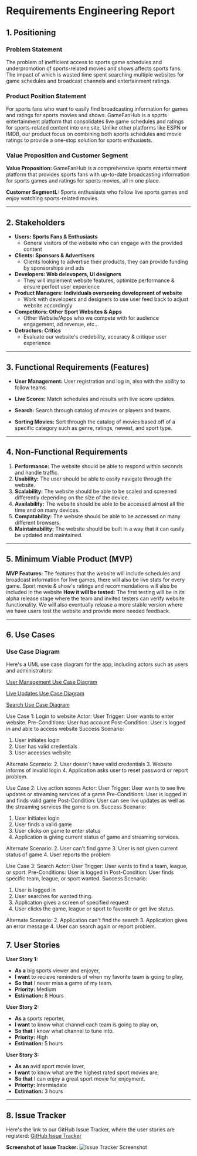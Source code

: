 # Requirements Engineering Report

## 1. Positioning

### **Problem Statement**
The problem of inefficient access to sports game schedules and underpromotion of sports-related movies and shows affects sports fans. The impact of which is wasted time spent searching multiple websites for game schedules and broadcast channels and entertainment ratings.

### **Product Position Statement**
For sports fans who want to easily find broadcasting information for games and ratings for sports movies and shows. GameFanHub is a sports entertainment platform that consolidates live game schedules and ratings for sports-related content into one site. Unlike other platforms like ESPN or IMDB, our product focus on combining both sports schedules and movie ratings to provide a one-stop solution for sports enthusiasts. 

### **Value Proposition and Customer Segment**
**Value Proposition:** GameFanHub is a comprehensive sports entertainment platform that provides sports fans with up-to-date broadcasting information for sports games and ratings for sports movies, all in one place. 

**Customer SegmentL:** Sports enthusiasts who follow live sports games and enjoy watching sports-related movies. 

---

## 2. Stakeholders 

- **Users: Sports Fans & Enthusiasts**
	- General visitors of the website who can engage with the provided content
- **Clients: Sponsors & Advertisers**
	- Clients looking to advertise their products, they can provide funding by sponsorships and ads
- **Developers: Web delevopers, UI designers**
	- They will implement website features, optimize performance & ensure perfect user experience
- **Product Managers: Individuals overseeing development of website**
	- Work with developers and designers to use user feed back to adjust website accordingly
- **Competitors: Other Sport Websites & Apps**
	- Other Website/Apps who we compete with for audience engagement, ad revenue, etc...
- **Detractors: Critics**
	- Evaluate our website's credebility, accuracy & critique user experience

---

## 3. Functional Requirements (Features)

- **User Management:** User registration and log in, also with the ability to follow teams. 

- **Live Scores:** Match schedules and results with live score updates.

- **Search:** Search through catalog of movies or players and teams.

- **Sorting Movies:** Sort through the catalog of movies based off of a specific category such as genre, ratings, newest, and sport type. 
  
---

## 4. Non-Functional Requirements

1. **Performance:** The website should be able to respond within seconds and handle traffic. 
2. **Usability:** The user should be able to easily navigate through the website. 
3. **Scalability:** The website should be able to be scaled and screened differently depending on the size of the device. 
4. **Availability:** The website should be able to be accessed almost all the time and on many devices. 
5. **Compatability:** The website should be able to be accessed on many different browsers. 
6. **Maintainability:** The website should be built in a way that it can easily be updated and maintained. 

---

## 5. Minimum Viable Product (MVP)

**MVP Features:**
	The features that the website will include schedules and broadcast information for live games, there will
		also be live stats for every game. Sport movie & show's ratings and recommendations will also be
		included in the website
**How it will be tested:**
	The first testing will be in its alpha release stage where the team and invited testers can verify website 
		functionality. We will also eventually release a more stable version where we have users test the
		website and provide more needed feedback.

---

## 6. Use Cases

### **Use Case Diagram**
Here's a UML use case diagram for the app, including actors such as users and administrators:

[User Management Use Case Diagram](https://viewer.diagrams.net/?tags=%7B%7D&lightbox=1&highlight=0000ff&layers=1&nav=1&title=User_management_use_diagram.drawio#R%3Cmxfile%3E%3Cdiagram%20name%3D%22Page-1%22%20id%3D%22nSH26IJ_xO6ZalEJEs42%22%3E7Vpbc6M2FP41nj6tByHA9mOu2203M5mmO9t9lEEGbQTyCDm2%2B%2BsrgQAh8GUTX5KOPZNYOkhcvnO%2Bc8MDeJOuPnM0Tx5YhOnAdaLVAN4OXBe4QSC%2FlGRdSkYOKAUxJ5Fe1AieyL9YCx0tXZAI562FgjEqyLwtDFmW4VC0ZIhztmwvmzHavuocxbgjeAoR7Uq%2Fk0gkpXTsO438d0zipLoycPSRFFWLtSBPUMSWhgjeDeANZ0yUo3R1g6kCr8Kl3He%2F4Wh9YxxnYp8NwR8P98SZf5rE7v3q9vufVz9z%2F5NbnuUF0YV%2BYH2zYl0hwNkii7A6iTOA18uECPw0R6E6upQ6l7JEpFTOgBxyJpAgLJPTiVrevUl93y%2BYC7wyRPqmP2OWYsHXckl1tEJ0XdkUGLp%2BKVo2KvEm4%2BFIixNDI3DUyJE2hri%2BSIOXHGjIfgE%2BMO7BL6Dy0tdTOYjV4FuOuVzygDJpK6nCQa%2BQV6wXdVCX4Ig2tIiSWOEaylPIM8JrBSGRlnqlD6QkitT2Xh21tXgAtUAwGcJxSzOVpRtaCZwejTjH0sako40SfAtbycS5Gi5SehUKZmL5FU0xfWQ50UY8ZUKwtAdswSzLZwtBSYZvaj90IJzHbeuXDrQDMuwBOTgWyJWSDZD%2FxihVFo7T6UdH25%2BMhv47Axx0AP%2BSzql2JQ6Sf4vSxVAWk6yKabYa5JVkzNzkHgxoD4CiByyXDboYTk6KIdwd53AWXamEQc4ylmE7rpnuE6%2BI%2BEcfUeMfxvh2ZSy6XVeTTD6G2uKo2KXnP4o5qKbNzmLW2vqIOZFQKL%2B%2F3dRztuAh3sOcBOIxFtsWamXgqJUhdZVuKNXvUWol45jK1OClnVf1aVpf4ZGRwsArZrptm%2FLsMFI%2Bud5l5kH2iUbtE8GxdaISmc6JCsOrH%2FsNtuh1bPGWLTPKUKRuYj5X%2FzM1DjlGAhdT9S8MpRGKsxIbWNGozs0MG6jJbhrB6GjM9o%2FCbOc1zG4T%2B8S09vakdZUkXWh9YFoHHUP8quPxkkggDQI7JJsxnpaF0lnpPLGSS9hDZ%2BekgbqvoHoDnWtytmOuv4ucPQHeGULrs90vyMnh6F2xdnfUDt4VvYHNStty9qW3a%2FkJCE5M725tebeaU8ZVfBYJrkL3GdkMLYhqHbbY3NMi8Y%2FFZthNdToIGRhQVQ5eo%2FA5Llh8w6iqFuUiOCs%2Bckku1Sws9heye6JurWBZMdedxKCgdu0vQorynISlUG8p8%2B%2FI2PATC7HWc7QQTNWbXCQsZpmsWZmqRYtdueDsuW4LKkmE8qRwPmoyY1l1G8Db7JrA61yT03JN%2FlZf9Ia04ph%2Bp685FBworbAqUM%2F7oGkF7Oa3X2ZKc4swxHk%2BW9Cm8LeY9e5biK6dfpy7gQh7cjiMXpRzn2EcTaVrUkOmmi3LBBWpXJ79pr6XjD%2BTLD5rALDxhH3pHOgJAEdL5%2BDoEgB2BgBnGARmDABDx4OvqR7r0CAzVbcVHpxgdMJktaLRJWicK2h0q6hv2f8iYoANVcC5IkZlIRcHt83BtbzbvvntEIJRy4mB4hqncmLe3n3yixM7ihOrFGBQ6y%2BcY1HoM89lwhWdNdva2No4W%2FPMc3c7oze%2B5dpVaW5quPW1zk7XHN8%2FIbm88zoOl7vvX2WUUcVUUUQ1xdVHS0g83wK254XYaROSbsvtnqzUY3I2pTjNB%2BXPBdQ3KpqXCXo5d%2BEKR3bMan6zZXpTtwdJ25IPh%2BSB3yxuek%2B4u%2BO3vdbzTfd8pDagt%2B%2FbxYsD%2FVUHKqfNb0DL5c0vaeHdfw%3D%3D%3C%2Fdiagram%3E%3C%2Fmxfile%3E)

[Live Updates Use Case Diagram](https://viewer.diagrams.net/?tags=%7B%7D&lightbox=1&highlight=0000ff&layers=1&nav=1&title=Live_scores_user_diagram.drawio#R%3Cmxfile%3E%3Cdiagram%20name%3D%22Page-1%22%20id%3D%22FOc_6rwXtLpMugX8zgY5%22%3E3VpbU9s4FP41mX0qY9nxJY%2BQAtsZ2GHK7rQ8CluxtdhWVpZJwq%2FfI1lObMlAmiYkLQ8gHcmy%2FZ3vXM3ImxbLa47n2S1LSD5ynWQ58j6PXBe5QQB%2FpGTVSEIHNYKU00Rv2gju6QvRQkdLa5qQqrdRMJYLOu8LY1aWJBY9GeacLfrbZizv33WOU2IJ7mOc29JvNBFZI418ZyP%2Fk9A0a%2B%2BMHL1S4HazFlQZTtiiI%2FIuR96UMyaaUbGcklyC1%2BLSXHf1yur6wTgpxTYXfPVekvr2SyrOU%2B%2BBz64vX1bXn%2FQpzziv9QuP3CCH8y4eYZDKQSuYMbgPvIZYaWyC%2F2rWLnyqlObOYQOK5svmMr3eHnRDnwms38eMg0b1qfC8zcH9m4G48wBu776uIEspz0SRgwDBEOc0LWEcAxaEg%2BCZcEFBi%2Bd6oaBJIi%2B%2FWGRUkPs5juVZC%2BAsyDiry4RImJz17bq4tiDBmWTZEWmcrwkriOAr2KJXvUjrXJMeeXq%2B2FBookVZhz1jLcOatOn65I1eYaBV%2BwNqdgfUbIDaB2EIpg7enAksKJPITvaEGfKiM%2BT1YQvQWRRZyPkT7yz0bfQCzz8QfJ4F3z8V0MyEECx8Lod1kZ%2FHgnV5eIMfSX7HKqpRe2RCsGKAqIIZULNa5LQk07V%2F2xdH%2BxQdh%2BGZb0HtDZA0OBRJxxbKfxNcgOSWFI%2B%2FOtzhxMB7YruED0Xbt9C%2BYSktLZThKIi1r7nODnJ7AGkd9TVIrmODFA6A5B8KpPB9v0nK5FzmGTArWUlMP9l1qmRJxXc5BktrZg%2Bdlc%2FL7mTVmdwRTuF9ZGBrZCW82%2Ffu5GFzqpxujlKz9qxXNVSxmsfkfQcoME%2BJeJ9UJOklVba%2Bu978DX1ykkOYee6nYkNK1ne4Y1TlKMt%2BOG1NzqRJ89r6om7mZJxjmq5jnNPAYp2jGLd%2B6d1JGFkk%2FIsJmUmJTP6u5zEraJnKZBkXMrOCLJevlxeEPB3VqH3fMGpkGzVyB1gQHcqqJxagX4p5TgqilB5DDaOqDEXAGeSq2RrMSueuUymhRTusIBvSQwLAyJevCFQkyXGBN0P8EPBDMWdyKODbB%2BggP81pDPx0IEy3IEsWtwqQ7sZ18qZyqOcJFg3BOSuaB5QEVzdW2yuitCQ4JA6NSUCe9kxjedEJxbVBTQQfaQJoqPD7%2BciGunHtzDN%2BfqNA1yrwRCIdMkzdN01421CHjMrVN0vSA8c6tEWl%2BtO89N8m4iukG2LzGxxUM5PQuxNzsiUxxyfFy9DZEy9D%2F8i8tFsAx%2BPlxv899Kj3IUSMfgsijr09EdEzQ%2FShiWjX7RYRO7TLZSPkAsdPqSLglOWyTwKbvJn6gS2QvHJhEFfJrqh8NEUXNdfN%2BUBxak31OMdVReNGqC9Bzaxzwb9EiJWe4xpyNe%2BCcZGxlJU4v2GyC6OugtSNPa077VKS4CpTdoN0q1mfgsa2VQ16brRrsnCQJGAoywv2w3Gzpeeb1NyW455hLMEHF7wosDj%2BlcyBL1JPnD1CqWY73w9M51H4CtBHq2iR3ai6bqooWpV%2FCFU75QwnTU00w5UUkZLVqaxtVbdguGhyACf5YpzJBQPzk%2F8OY1mEO6CoaEBRZnTYn6LsZs7J5BHvllV7ziRaM%2F%2FFUomxQarQTEW3dbNjo9YKzOT40G7W7oNNM6K6MWsvC2BJx2u3T07e9seBYfve0AeuoXB8MON37abLFV324MayZ%2Bik3X5X66BLJugM8FSftHTDrGJ53cyP2Wc0ultBcOxw2DrVfXnZnfLKQW%2B5%2BQQURH2n7QTRD%2FfHdve9W%2Be4p%2BV7A%2BNTTOju6HtD49tQEO7L98J08z89zfbNf0Z5l%2F8D%3C%2Fdiagram%3E%3C%2Fmxfile%3E)

[Search Use Case Diagram](https://viewer.diagrams.net/?tags=%7B%7D&lightbox=1&highlight=0000ff&layers=1&nav=1&title=Search_use_diagram.drawio#R%3Cmxfile%3E%3Cdiagram%20name%3D%22Page-1%22%20id%3D%22zepeILybfBT9GAI3eL52%22%3E7Vtbc5s4FP41fqyHO%2FZj4sTdzqSznaadbR9lkLE2gFwhYnt%2F%2FUogYSHh2HWxqWfXDyk6iAN856bziY7cWbZ9T8B69RHHMB05VrwduQ8jx7En1pT9wyU7IbEsu5YkBMVCthc8o3%2BgnCikJYph0ZpIMU4pWreFEc5zGNGWDBCCN%2B1pS5y277oGCTQEzxFITelfKKarWjrxrb38D4iSlbwze8H6TAbkZCEoViDGG0XkPo7cGcGY1kfZdgZTjp7Epb5ufuBs82AE5vSUC5L5%2FZfp6%2Bc%2FC%2Fq4ix6eX%2FIfX9%2B%2FE1peQVqKFx45Qcr03S%2FYQcIPpGCJ2X3Ya9CdwCb4UWJ54l1RWe6OTbC99ba%2BTJyXip4hINGKzXhAICEgk4rZI9e62%2FdjYuUZnNatHQq3XL6iWcoENjsEKUpydhwxOCBhgldIKGKGvBMnMhTH%2FPL7zQpR%2BLwGEde1YX7LZASXeQw5UlZzO64Abg%2BibTc2ZN4PcQYp2bEp4gLPFpcIxw%2BFF2z2ThQI0UrxH1fIgHDbpFG8tyw7EMb9CUO7HYbWMG1j0IWSAjfBFFCEObDTniCbhmPHb4Fm%2B3YjUoGbhGPfxC5o4r5v8DwDvK8F8zEdQBbha35YZuldRLHqhE9gAdNPuEACswWmFGcdXkqxBjQuaYpyOGvyW09oS%2B8TUPuO6aBuh4MGl3JQ38D4C%2BQ5wvoIs8Wtgx1ONbTtYGz69VXxDgy8n3CCcgNnporV2kN5U8GuB5gaBGT8d2RN2%2BlAaXIplMLjaRPm8R1faLBRjnOop0k1pzIYyO4bH4yt0JOC75UgdKZS8LBV5z%2Fs1NEnSBB7NV7hauEW0VqjL0bflTN7TXywUwa6nvq1YGyshjTbsVfHJYng8WxJAUkgPeaBpi8otvY7TC1lBKasAL22H7fL%2FuIOnzCq1i%2FSN622q3mW5kL1a4qr1GWVrshvK3J9TVGNg6Gocsfmtc%2F30InhobMURS9MxHIfs5ZcdC0A4Q%2BVx%2BxvijGfUK65maosO08hSJgCZ16sMaG%2FVRZoTDNYFpheKAu0M4B%2FLP5FqNtqoI9d7XcLkT8ZNPK1gPX1Entq5DuWXtSvG%2FnydopbzsErJiw%2Bzbi2MA%2F%2FSKQGijncgFaZIQEZHDTg3VAD0u0I%2BK7F0cUC3jb74g%2FZOoUZrBwgwjGUKKI8SstYIl40kBcyl7IDa1mhv1nBXBoBxlLBgqA8kQPKXo%2BMBC0xpE18fSnmddjE67BJk5n7N4pzPA0rIKS8C7gH0UtSpd8ZTnmTwCa5y%2BrHphQsQqmWtivZHPFHq9JjNRa8VFDl5CbRRykoChTVQnGJXY%2BUC%2F6GlO7EGJTMyqzNIHSFE5yzVgXzFqS6qqAEvzQkE5fEoFhVVcMWLIvQYnuHa4qt1hT7xIpijU5dOvZYLGT66qFadDEpQT%2FVwtOTvO7ep1YLT2u4Pb3sXLpamAzQh6W6QER1oir5CvHW2DY3aBNH3sTMVlel22yTzmjozxzT20W6IeZlPAyOtElk%2FF8V9KrA2oSwVRms8TS8Gt%2FQZ9EIb6FoOHqLoXMCpxYNV4s2b3rlomHyX59hTRBYa4IXbEU86Cq12VwT%2BASuNbaUn2OuWa9KHDhmi2bi9RPMQScD4L8ZfEoO8NsZ4Cjf0BX%2FQ8SyfzSWL0gXeLLASBeb%2BucuADVFnqbowrHsmD3tU80DAlrBJJrVW1uR%2BPreit%2BxY3jNFYmM8b7pwvNaO76BqmYL%2B%2B1scVmC0D8x4u0DJr9OyAd6q6YTe6eGfKiVb%2FfKPZ%2FT0fMdoLFeIOS7AUtBIPJesNo%2FAFHEvHHYDQHf0%2BzRsVd95bpufhFgIPSfbzraDccZVNTbqarHtCTj5HhesroddRguKgjPzEs6FxVceefCeYMdkRnoBrkRz9dYqKE%2F%2BnJO4EZ%2BeSVy%2BsZli2b%2BrTYuT12X1IlisFZEj%2F9zdy49f%2BD4N2mFOdqqnIL4UCHhYPEPFWJAm6VK2fXt3ZDrkXDwDxQc8yuQXgK9H85g34sEkzZ1YU2CIcPeuQkGItRIrvBcNjEMD%2FjtL4c9G%2B4%2FZK%2Bn7%2F8%2FgPv4Lw%3D%3D%3C%2Fdiagram%3E%3C%2Fmxfile%3E)

Use Case 1: Login to website
Actor: User
Trigger: User wants to enter website.
Pre-Conditions: User has account
Post-Condition: User is logged in and able to access website
Success Scenario: 
1. User initiates login
2. User has valid credentials
3. User accesses website

Alternate Scenario:
2. User doesn't have valid credentials
3. Website informs of invalid login
4. Application asks user to reset password or report problem.

Use Case 2: Live action scores
Actor: User
Trigger: User wants to see live updates or streaming services of a game
Pre-Conditions: User is logged in and finds valid game
Post-Condition: User can see live updates as well as the streaming services the game is on.
Success Scenario:
1. User initiates login
2. User finds a valid game
3. User clicks on game to enter status
4. Application is giving current status of game and streaming services. 

Alternate Scenario:
2. User can't find game
3. User is not given current status of game
4. User reports the problem

Use Case 3: Search 
Actor: User
Trigger: User wants to find a team, league, or sport.
Pre-Conditions: User is logged in
Post-Condition: User finds specific team, league, or sport wanted. 
Success Scenario:
1. User is logged in
2. User searches for wanted thing. 
3. Application gives a screen of specified request
4. User clicks the game, league or sport to favorite or get live status.

Alternate Scenario:
2. Application can't find the search
3. Application gives an error message 
4. User can search again or report problem. 

## 7. User Stories

**User Story 1:**
- **As a** big sports viewer and enjoyer,
- **I want** to recieve reminders of when my favorite team is going to play,
- **So that** I never miss a game of my team.
- **Priority:** Medium
- **Estimation:** 8 Hours

**User Story 2:**
- **As a** sports reporter,
- **I want** to know what channel each team is going to play on,
- **So that** I know what channel to tune into.
- **Priority:** High
- **Estimation:** 5 hours

**User Story 3:**
- **As an** avid sport movie lover,
- **I want** to know what are the highest rated sport movies are,
- **So that** I can enjoy a great sport movie for enjoyment.
- **Priority:** Intermiadate
- **Estimation:** 3 hours


---

## 8. Issue Tracker

Here's the link to our GitHub Issue Tracker, where the user stories are registerd:
[GitHub Issue Tracker](https://github.com/Braydew-NAU/SportsWebsite/issues)

**Screenshot of Issue Tracker:**
![Issue Tracker Screenshot](https://github.com/user-attachments/assets/68e03110-36e1-4a0d-9b76-45af7bbfa74e)

